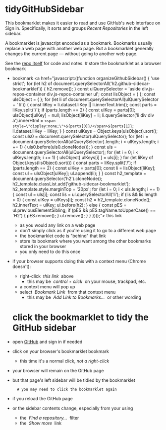 # tidyGitHubSidebar
This bookmarklet makes it easier to read and use
GitHub's web interface on Sign in.
Specifically, it sorts and groups _Recent Repositories_ in the left sidebar.

A bookmarklet is javascript encoded as a bookmark.
Bookmarks usually replace a web page with another web page.
But a bookmarklet generally changes the current page — without going to another web page.

See the [repo itself](https://github.com/wdn5e-virginia-edu/tidyGitHubSidebar/)
for code and notes.
	# store the bookmarklet as a browser bookmark
- bookmark <a href="javascript:((function organizeGithubSidebar() { 'use strict'; for (let h2 of document.querySelectorAll('h2.github-sidecar-bookmarklet')) { h2.remove(); } const ulQuerySelector = 'aside div.js-repos-container div.js-repos-container ul'; const lisObject = { }; const ulsObject = { }; for (let li of document.querySelectorAll(ulQuerySelector + ' li')) { const liKey = li.dataset.liKey || li.innerText.trim(); const parts = liKey.split('/'); if (parts.length == 2) { const ulKey = parts[0]; ulsObject[ulKey] = null; lisObject[liKey] = li; li.querySelector('li div div a').innerHtml = `<span style=\"display:none;\">${parts[0]}/</span>${parts[1]}`; li.dataset.liKey = liKey; } } const ulKeys = Object.keys(ulsObject).sort(); const uls0 = document.querySelector(ulQuerySelector); for (let i = document.querySelectorAll(ulQuerySelector).length; i < ulKeys.length; i += 1) { uls0.before(uls0.cloneNode()); } const uls = document.querySelectorAll(ulQuerySelector); for (let i = 0; i < ulKeys.length; i += 1) { ulsObject[ ulKeys[i] ] = uls[i]; } for (let liKey of Object.keys(lisObject).sort()) { const parts = liKey.split('/'); if (parts.length == 2) { const ulKey = parts[0]; const li = lisObject[liKey]; const ul = ulsObject[ulKey]; ul.append(li); } } const h2_template = document.querySelector('h2').cloneNode(); h2_template.classList.add('github-sidecar-bookmarklet'); h2_template.style.marginTop = '20px'; for (let i = 0; i < uls.length; i += 1) { const ul = uls[i]; const lis = ul.querySelectorAll('li'); if (lis && lis.length > 0) { const ulKey = ulKeys[i]; const h2 = h2_template.cloneNode(); h2.innerText = ulKey; ul.before(h2); } else { const pES = ul.previousElementSibling; if (pES && pES.tagName.toUpperCase() == 'H2') { pES.remove(); } ul.remove(); } } })();">&nbsp;this link&nbsp;</a>
	- as you would any link on a web page
	- don't simply click as if you're using it to go to a different web page
	- the bookmarklet code is "behind" that link
	- store its bookmark where you want among the other bookmarks stored in your browser
	- you only need to do this once
- if your browser supports doing this with a context menu (Chrome doesn't):
	- right-click _&nbsp;this link&nbsp;_ above
		- this may be _&nbsp;control + click&nbsp;_ on your mouse, trackpad, etc.
	- a context menu will pop up
	- select _&nbsp;Bookmark Link&nbsp;_ from that context menu
		- this may be _&nbsp;Add Link to Bookmarks...&nbsp;_ or other wording
	# click the bookmarklet to tidy the GitHub sidebar
- open [GitHub](https://github.com/) and sign in if needed
- click on your browser's bookmarklet bookmark
	- this time it's a normal click, *not a right-click*
- your browser will remain on the GitHub page
- but that page's left sidebar will be tidied by the bookmarklet


		# you may need to click the bookmarklet again
- if you reload the GitHub page
- or the sidebar contents change, especially from your using
	- the _&nbsp;Find a repository...&nbsp;_ filter
	- the _&nbsp;Show more&nbsp;_ link
